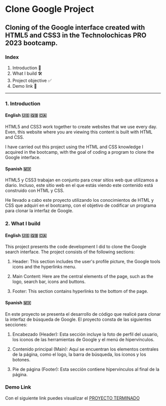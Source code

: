 # Clone Google Project

## Cloning of the Google interface created with HTML5 and CSS3 in the Technolochicas PRO 2023 bootcamp.

### Index

1. Introduction 📑
2. What I build 🛠
3. Project objective ✅
4. Demo link 🔗

****

### 1. Introduction

#### English 🇺🇸 🇬🇧 🇨🇦

HTML5 and CSS3 work together to create websites that we use every day. Even, this website where you are viewing this content is built with HTML and CSS.

I have carried out this project using the HTML and CSS knowledge I acquired in the bootcamp, with the goal of coding a program to clone the Google interface.

#### Spanish 🇲🇽

HTML5 y CSS3 trabajan en conjunto para crear sitios web que utilizamos a diario. Incluso, este sitio web en el que estás viendo este contenido está construido con HTML y CSS.

He llevado a cabo este proyecto utilizando los conocimientos de HTML y CSS que adquirí en el bootcamp, con el objetivo de codificar un programa para clonar la interfaz de Google.


### 2. What I build 

#### English 🇺🇸 🇬🇧 🇨🇦

This project presents the code development I did to clone the Google search interface. The project consists of the following sections:

1. Header: This section includes the user's profile picture, the Google tools icons and the hyperlinks menu.

2. Main Content: Here are the central elements of the page, such as the logo, search bar, icons and buttons.

3. Footer: This section contains hyperlinks to the bottom of the page.

#### Spanish 🇲🇽

En este proyecto se presenta el desarrollo de código que realicé para clonar la interfaz de búsqueda de Google. El proyecto consta de las siguientes secciones:

1. Encabezado (Header): Esta sección incluye la foto de perfil del usuario, los iconos de las herramientas de Google y el menú de hipervínculos.

2. Contenido principal (Main): Aquí se encuentran los elementos centrales de la página, como el logo, la barra de búsqueda, los íconos y los botones.

3. Pie de página (Footer): Esta sección contiene hipervínculos al final de la página.


### Demo Link

Con el siguiente link puedes visualizar el [PROYECTO TERMINADO](https://weverse.io/bts/feed)
